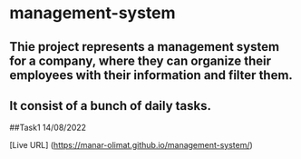# management-system

## Thie project represents a management system for a company, where they can organize their employees with their information and filter them.
## It consist of a bunch of daily tasks.


##Task1 14/08/2022


[Live URL] (https://manar-olimat.github.io/management-system/)


